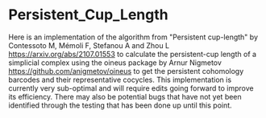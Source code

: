 # Persistent_Cup_Length

Here is an implementation of the algorithm from "Persistent cup-length" by Contessoto M, Mémoli F, Stefanou A and Zhou L https://arxiv.org/abs/2107.01553 to calculate the persistent-cup length of a simplicial complex using the oineus package by Arnur Nigmetov https://github.com/anigmetov/oineus to get the persistent cohomology barcodes and their representative cocycles. This implementation is currently very sub-optimal and will require edits going forward to improve its efficiency. There may also be potential bugs that have not yet been identified through the testing that has been done up until this point.
